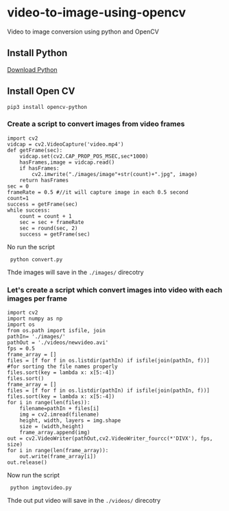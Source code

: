 # video-to-image-using-opencv
Video to image conversion using python and OpenCV
## Install Python 
[Download Python](https://www.python.org/downloads/)

## Install Open CV
``pip3 install opencv-python``

### Create a script to convert images from video frames

```
import cv2
vidcap = cv2.VideoCapture('video.mp4')
def getFrame(sec):
    vidcap.set(cv2.CAP_PROP_POS_MSEC,sec*1000)
    hasFrames,image = vidcap.read()
    if hasFrames:
        cv2.imwrite("./images/image"+str(count)+".jpg", image)
    return hasFrames
sec = 0
frameRate = 0.5 #//it will capture image in each 0.5 second
count=1
success = getFrame(sec)
while success:
    count = count + 1
    sec = sec + frameRate
    sec = round(sec, 2)
    success = getFrame(sec)
```
No run the script

`` python convert.py`` 

Thde images will save in the ``./images/`` direcotry


### Let's create a script which convert images into video with each images per frame

```
import cv2
import numpy as np
import os
from os.path import isfile, join
pathIn= './images/'
pathOut = './videos/newvideo.avi'
fps = 0.5
frame_array = []
files = [f for f in os.listdir(pathIn) if isfile(join(pathIn, f))]
#for sorting the file names properly
files.sort(key = lambda x: x[5:-4])
files.sort()
frame_array = []
files = [f for f in os.listdir(pathIn) if isfile(join(pathIn, f))]
files.sort(key = lambda x: x[5:-4])
for i in range(len(files)):
    filename=pathIn + files[i]
    img = cv2.imread(filename)
    height, width, layers = img.shape
    size = (width,height)
    frame_array.append(img)
out = cv2.VideoWriter(pathOut,cv2.VideoWriter_fourcc(*'DIVX'), fps, size)
for i in range(len(frame_array)):
    out.write(frame_array[i])
out.release()
```
Now run the script

`` python imgtovideo.py``

Thde out put video will save in the ``./videos/`` direcotry


